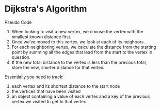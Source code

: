 # Dijkstra's Algorithm

Pseudo Code
1. When looking to visit a new vertex, we choose the vertex with the smallest known distance first.
1. Once we’ve moved to this vertex, we look at each of its neighbors.
1. For each neighboring vertex, we calculate the distance from the starting point by summing all the edges that lead from the start to the vertex in question.
1. If the new total distance to the vertex is less than the previous total, store the new, shorter distance for that vertex.

Essentially you need to track:
1. each vertex and its shortest distance to the start node
1. the vertices that have been visited
1. an object containing a value of each vertex and a key of the previous vertex we visited to get to that vertex
